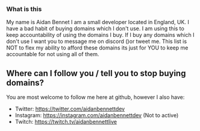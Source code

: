 ### What is this

My name is Aidan Bennet I am a small developer located in England, UK. I have a bad habit of buying domains which I don't use. I am using this to keep accountability of using the domains I buy. If I buy any domains which I don't use I want you to message me on discord ()or tweet me. This list is NOT to flex my ability to afford these domains its just for YOU to keep me accountable for not using all of them.

## Where can I follow you / tell you to stop buying domains?

You are most welcome to follow me here at github, however I also have:

- Twitter: https://twitter.com/aidanbennettdev
- Instagram: https://instagram.com/aidanbennettdev (Not to active)
- Twitch: https://twitch.tv/aidanbennettlive